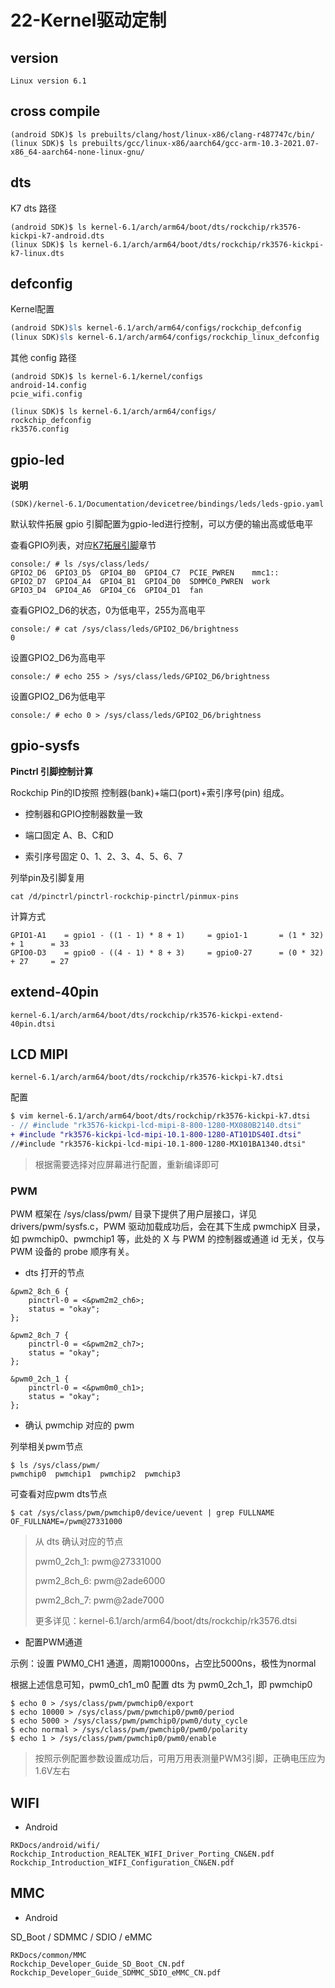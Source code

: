 # 22-Kernel驱动定制

## version

```
Linux version 6.1
```



## cross compile

```
(android SDK)$ ls prebuilts/clang/host/linux-x86/clang-r487747c/bin/
(linux SDK)$ ls prebuilts/gcc/linux-x86/aarch64/gcc-arm-10.3-2021.07-x86_64-aarch64-none-linux-gnu/
```



## dts

K7 dts 路径

```
(android SDK)$ ls kernel-6.1/arch/arm64/boot/dts/rockchip/rk3576-kickpi-k7-android.dts
(linux SDK)$ ls kernel-6.1/arch/arm64/boot/dts/rockchip/rk3576-kickpi-k7-linux.dts
```



## defconfig

Kernel配置

```makefile
(android SDK)$ls kernel-6.1/arch/arm64/configs/rockchip_defconfig
(linux SDK)$ls kernel-6.1/arch/arm64/configs/rockchip_linux_defconfig
```

其他 config 路径

```
(android SDK)$ ls kernel-6.1/kernel/configs
android-14.config 
pcie_wifi.config 
	
(linux SDK)$ ls kernel-6.1/arch/arm64/configs/
rockchip_defconfig 
rk3576.config
```



## gpio-led 

**说明**

```
(SDK)/kernel-6.1/Documentation/devicetree/bindings/leds/leds-gpio.yaml
```

默认软件拓展 gpio 引脚配置为gpio-led进行控制，可以方便的输出高或低电平

查看GPIO列表，对应[K7拓展引脚](12-硬件功能测试.md#ExpansionPin-K7)章节

```shell
console:/ # ls /sys/class/leds/
GPIO2_D6  GPIO3_D5  GPIO4_B0  GPIO4_C7  PCIE_PWREN    mmc1::
GPIO2_D7  GPIO4_A4  GPIO4_B1  GPIO4_D0  SDMMC0_PWREN  work
GPIO3_D4  GPIO4_A6  GPIO4_C6  GPIO4_D1  fan
```

查看GPIO2_D6的状态，0为低电平，255为高电平

```
console:/ # cat /sys/class/leds/GPIO2_D6/brightness
0
```

设置GPIO2_D6为高电平

```
console:/ # echo 255 > /sys/class/leds/GPIO2_D6/brightness
```

设置GPIO2_D6为低电平

```
console:/ # echo 0 > /sys/class/leds/GPIO2_D6/brightness
```



## gpio-sysfs

**Pinctrl 引脚控制计算**  

Rockchip Pin的ID按照 控制器(bank)+端口(port)+索引序号(pin) 组成。

* 控制器和GPIO控制器数量一致

* 端口固定 A、B、C和D

* 索引序号固定 0、1、2、3、4、5、6、7

列举pin及引脚复用

```
cat /d/pinctrl/pinctrl-rockchip-pinctrl/pinmux-pins
```

计算方式

```
GPIO1-A1	= gpio1 - ((1 - 1) * 8 + 1)		= gpio1-1		= (1 * 32) + 1 		= 33
GPIO0-D3	= gpio0 - ((4 - 1) * 8 + 3)		= gpio0-27 		= (0 * 32) + 27 	= 27
```



## extend-40pin

```
kernel-6.1/arch/arm64/boot/dts/rockchip/rk3576-kickpi-extend-40pin.dtsi
```



## LCD MIPI

```
kernel-6.1/arch/arm64/boot/dts/rockchip/rk3576-kickpi-k7.dtsi
```

配置

```diff
$ vim kernel-6.1/arch/arm64/boot/dts/rockchip/rk3576-kickpi-k7.dtsi
- // #include "rk3576-kickpi-lcd-mipi-8-800-1280-MX080B2140.dtsi"
+ #include "rk3576-kickpi-lcd-mipi-10.1-800-1280-AT101DS40I.dtsi"
//#include "rk3576-kickpi-lcd-mipi-10.1-800-1280-MX101BA1340.dtsi"
```

> 根据需要选择对应屏幕进行配置，重新编译即可



### PWM

PWM 框架在 /sys/class/pwm/ 目录下提供了用户层接口，详见 drivers/pwm/sysfs.c，PWM 驱动加载成功后，会在其下生成 pwmchipX 目录，如 pwmchip0、pwmchip1 等，此处的 X 与 PWM 的控制器或通道 id 无关，仅与 PWM 设备的 probe 顺序有关。

* dts 打开的节点

```
&pwm2_8ch_6 {
	pinctrl-0 = <&pwm2m2_ch6>;
	status = "okay";
};

&pwm2_8ch_7 {
	pinctrl-0 = <&pwm2m2_ch7>;
	status = "okay";
};

&pwm0_2ch_1 {
	pinctrl-0 = <&pwm0m0_ch1>;
	status = "okay";
};
```

* 确认 pwmchip 对应的 pwm



列举相关pwm节点

```
$ ls /sys/class/pwm/
pwmchip0  pwmchip1  pwmchip2  pwmchip3
```

可查看对应pwm dts节点

```
$ cat /sys/class/pwm/pwmchip0/device/uevent | grep FULLNAME
OF_FULLNAME=/pwm@27331000
```

>从 dts 确认对应的节点 
>
>pwm0_2ch_1: pwm@27331000
>
>pwm2_8ch_6: pwm@2ade6000
>
>pwm2_8ch_7: pwm@2ade7000
>
>更多详见：kernel-6.1/arch/arm64/boot/dts/rockchip/rk3576.dtsi



* 配置PWM通道

示例：设置 PWM0_CH1 通道，周期10000ns，占空比5000ns，极性为normal

根据上述信息可知，pwm0_ch1_m0 配置 dts 为 pwm0_2ch_1，即 pwmchip0

```
$ echo 0 > /sys/class/pwm/pwmchip0/export
$ echo 10000 > /sys/class/pwm/pwmchip0/pwm0/period
$ echo 5000 > /sys/class/pwm/pwmchip0/pwm0/duty_cycle
$ echo normal > /sys/class/pwm/pwmchip0/pwm0/polarity
$ echo 1 > /sys/class/pwm/pwmchip0/pwm0/enable
```

> 按照示例配置参数设置成功后，可用万用表测量PWM3引脚，正确电压应为1.6V左右





## WIFI

* Android

```
RKDocs/android/wifi/
Rockchip_Introduction_REALTEK_WIFI_Driver_Porting_CN&EN.pdf
Rockchip_Introduction_WIFI_Configuration_CN&EN.pdf
```



## MMC

* Android

SD_Boot / SDMMC / SDIO / eMMC

```
RKDocs/common/MMC
Rockchip_Developer_Guide_SD_Boot_CN.pdf
Rockchip_Developer_Guide_SDMMC_SDIO_eMMC_CN.pdf
```





